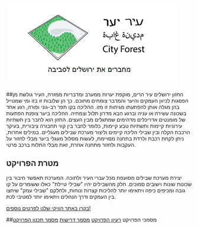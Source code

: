 ![Project Logo](https://github.com/DorianTs/City-Forest/blob/master/Management%20and%20planning%20documents/%D7%A2%D7%99%D7%A8%20%D7%99%D7%A2%D7%A8%20%D7%9C%D7%95%D7%92%D7%95.png)

##החזון
ירושלים עיר הרים, מוקפת יערות ממערב ומדבריות ממזרח, העיר גולשת מן הפסגות לכיוון העמקים והיער והמדבר צומחים מתוכם. כך הן שלובות זו בזו ומי שמטייל בהן מגלה אותן להפתעתו מגיחות זו מזו. ההליכה בקו תפר רב-גוני ופורה, רגע אחד בשכונה עשירה או עניה וברגע הבא מדרון תלול וצמחיה. ההליכה ביער צופנת הפתעות של מומנטים אדריכלים מדהימים שמתגלים מבין העצים.
החזון הוא לחבר בין תשתיות עירוניות קיימות ותשתיות טבע קיימות, כלומר לחבר בין קווי תחבורה ציבורית, בעיקר הרכבת הקלה ובין שבילי הליכה קיימים וליצור מערכת שבילים מעגליים. במילים אחרות, ניתן לקחת רכבת ולרדת בתחנה מסויימת, לעשות מסלול מעגלי ביער מבלי לחזור על העקבות ולחזור מתחנה אחרת, זאת מבלי התלות ברכב פרטי.

## מטרת הפרויקט
יצירת מערכת שבילים מסועפת מכל עברי העיר ולתוכה. המערכת תאפשר חיבור בין שכונות שונות וישובים סמוכים. חלק מהשבילים יהיו "שבילי טיילת" כאלו ששומרים על קו גובה ומכיפים כיפה ויתאימו יותר להליכות קצרות ונוחות, ולחלקם "שבילי עמק" שיחצו בין העמקים ודרך הנחלים ויתאימו יותר למטיבי לכת.

[בקרו באתר הוויקי שלנו לפרטים נוספים!](https://github.com/DorianTs/City-Forest/wiki)

[]()

##מסמכי הפרויקט
[רעיון הפרויקט]()
[מסמך דרישות]()
[מסמך תכנון הפרויקט]()
